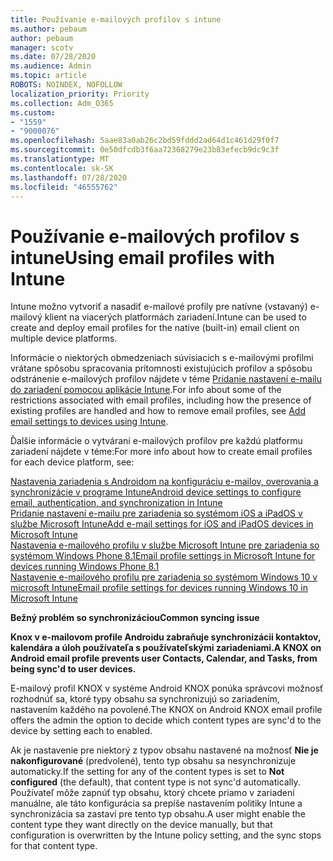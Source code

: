 ```yaml
---
title: Používanie e-mailových profilov s intune
ms.author: pebaum
author: pebaum
manager: scotv
ms.date: 07/28/2020
ms.audience: Admin
ms.topic: article
ROBOTS: NOINDEX, NOFOLLOW
localization_priority: Priority
ms.collection: Adm_O365
ms.custom:
- "1559"
- "9000076"
ms.openlocfilehash: 5aae83a0ab26c2bd59fddd2ad64d1c461d29f0f7
ms.sourcegitcommit: 0e50dfcdb3f6aa72368279e23b83efecb9dc9c3f
ms.translationtype: MT
ms.contentlocale: sk-SK
ms.lasthandoff: 07/28/2020
ms.locfileid: "46555762"
---
```

# <a name="using-email-profiles-with-intune"></a><span data-ttu-id="cd4f3-102">Používanie e-mailových profilov s intune</span><span class="sxs-lookup"><span data-stu-id="cd4f3-102">Using email profiles with Intune</span></span>

<span data-ttu-id="cd4f3-103">Intune možno vytvoriť a nasadiť e-mailové profily pre natívne (vstavaný) e-mailový klient na viacerých platformách zariadení.</span><span class="sxs-lookup"><span data-stu-id="cd4f3-103">Intune can be used to create and deploy email profiles for the native (built-in) email client on multiple device platforms.</span></span>

<span data-ttu-id="cd4f3-104">Informácie o niektorých obmedzeniach súvisiacich s e-mailovými profilmi vrátane spôsobu spracovania prítomnosti existujúcich profilov a spôsobu odstránenie e-mailových profilov nájdete v téme [Pridanie nastavení e-mailu do zariadení pomocou aplikácie Intune](https://docs.microsoft.com/intune/email-settings-configure).</span><span class="sxs-lookup"><span data-stu-id="cd4f3-104">For info about some of the restrictions associated with email profiles, including how the presence of existing profiles are handled and how to remove email profiles, see [Add email settings to devices using Intune](https://docs.microsoft.com/intune/email-settings-configure).</span></span>

<span data-ttu-id="cd4f3-105">Ďalšie informácie o vytváraní e-mailových profilov pre každú platformu zariadení nájdete v téme:</span><span class="sxs-lookup"><span data-stu-id="cd4f3-105">For more info about how to create email profiles for each device platform, see:</span></span>

[<span data-ttu-id="cd4f3-106">Nastavenia zariadenia s Androidom na konfiguráciu e-mailov, overovania a synchronizácie v programe Intune</span><span class="sxs-lookup"><span data-stu-id="cd4f3-106">Android device settings to configure email, authentication, and synchronization in Intune</span></span>](https://docs.microsoft.com/intune/email-settings-android)  
[<span data-ttu-id="cd4f3-107">Pridanie nastavení e-mailu pre zariadenia so systémom iOS a iPadOS v službe Microsoft Intune</span><span class="sxs-lookup"><span data-stu-id="cd4f3-107">Add e-mail settings for iOS and iPadOS devices in Microsoft Intune</span></span>](https://docs.microsoft.com/intune/email-settings-ios)  
[<span data-ttu-id="cd4f3-108">Nastavenia e-mailového profilu v službe Microsoft Intune pre zariadenia so systémom Windows Phone 8.1</span><span class="sxs-lookup"><span data-stu-id="cd4f3-108">Email profile settings in Microsoft Intune for devices running Windows Phone 8.1</span></span>](https://docs.microsoft.com/intune/email-settings-windows-phone-8-1)  
[<span data-ttu-id="cd4f3-109">Nastavenie e-mailového profilu pre zariadenia so systémom Windows 10 v microsoft Intune</span><span class="sxs-lookup"><span data-stu-id="cd4f3-109">Email profile settings for devices running Windows 10 in Microsoft Intune</span></span>](https://docs.microsoft.com/intune/email-settings-windows-10)

<span data-ttu-id="cd4f3-110">**Bežný problém so synchronizáciou**</span><span class="sxs-lookup"><span data-stu-id="cd4f3-110">**Common syncing issue**</span></span>

<span data-ttu-id="cd4f3-111">**Knox v e-mailovom profile Androidu zabraňuje synchronizácii kontaktov, kalendára a úloh používateľa s používateľskými zariadeniami.**</span><span class="sxs-lookup"><span data-stu-id="cd4f3-111">**A KNOX on Android email profile prevents user Contacts, Calendar, and Tasks, from being sync'd to user devices.**</span></span>

<span data-ttu-id="cd4f3-112">E-mailový profil KNOX v systéme Android KNOX ponúka správcovi možnosť rozhodnúť sa, ktoré typy obsahu sa synchronizujú so zariadením, nastavením každého na povolené.</span><span class="sxs-lookup"><span data-stu-id="cd4f3-112">The KNOX on Android KNOX email profile offers the admin the option to decide which content types are sync'd to the device by setting each to enabled.</span></span>

<span data-ttu-id="cd4f3-113">Ak je nastavenie pre niektorý z typov obsahu nastavené na možnosť **Nie je nakonfigurované** (predvolené), tento typ obsahu sa nesynchronizuje automaticky.</span><span class="sxs-lookup"><span data-stu-id="cd4f3-113">If the setting for any of the content types is set to **Not configured** (the default), that content type is not sync'd automatically.</span></span> <span data-ttu-id="cd4f3-114">Používateľ môže zapnúť typ obsahu, ktorý chcete priamo v zariadení manuálne, ale táto konfigurácia sa prepíše nastavením politiky Intune a synchronizácia sa zastaví pre tento typ obsahu.</span><span class="sxs-lookup"><span data-stu-id="cd4f3-114">A user might enable the content type they want directly on the device manually, but that configuration is overwritten by the Intune policy setting, and the sync stops for that content type.</span></span>

